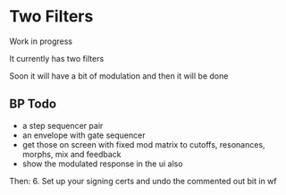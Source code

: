 # Two Filters

Work in progress

It currently has two filters

Soon it will have a bit of modulation and then it will be done

## BP Todo

- a step sequencer pair
- an envelope with gate sequencer
- get those on screen with fixed mod matrix to cutoffs, resonances, morphs, mix and feedback
- show the modulated response in the ui also 

Then:
6. Set up your signing certs and undo the commented out bit in wf
